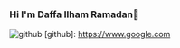 ### Hi I'm Daffa Ilham Ramadan👋

![github](https://img.shields.io/badge/GitHub-000000?style=for-the-badge&logo=GitHub&logoColor=white)
[github]: https://www.google.com

